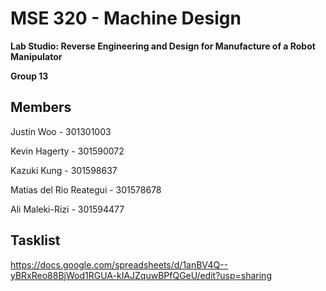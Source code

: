 # MSE 320 - Machine Design
**Lab Studio: Reverse Engineering and Design for Manufacture of a Robot Manipulator**

**Group 13**

## Members

Justin Woo - 301301003

Kevin Hagerty - 301590072

Kazuki Kung - 301598637

Matias del Rio Reategui - 301578678

Ali Maleki-Rizi - 301594477

## Tasklist

https://docs.google.com/spreadsheets/d/1anBV4Q--yBRxReo88BjWod1RGUA-kIAJZquwBPfQGeU/edit?usp=sharing
